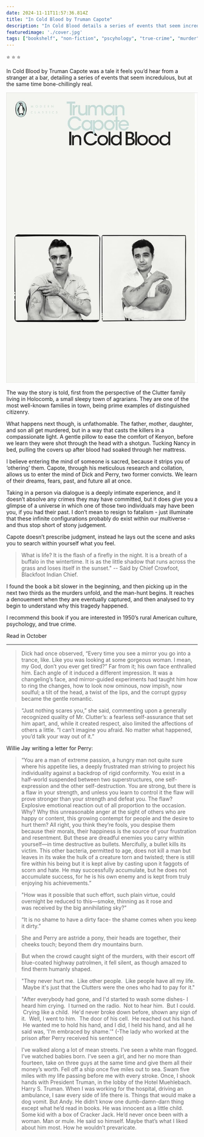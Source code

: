 ```yaml
---    
date: 2024-11-11T11:57:36.814Z
title: "In Cold Blood by Truman Capote"
description: "In Cold Blood details a series of events that seem incredulous, but at the same time bone-chillingly real"
featuredimage: './cover.jpg'
tags: ["bookshelf", "non-fiction", "pscyhology", "true-crime", "murder"]
---   
```

⭐ ⭐ ⭐

In Cold Blood by Truman Capote was a tale it feels you’d hear from a stranger at a bar, detailing a series of events that seem incredulous, but at the same time bone-chillingly real. 

![](./cover.jpg)
<br/>

The way the story is told, first from the perspective of the Clutter family living in Holocomb, a small sleepy town of agrarians. They are one of the most well-known families in town, being prime examples of distinguished citizenry. 

What happens next though, is unfathomable. The father, mother, daughter, and son all get murdered, but in a way that casts the killers in a compassionate light. A gentle pillow to ease the comfort of Kenyon, before we learn they were shot through the head with a shotgun. Tucking Nancy in bed, pulling the covers up after blood had soaked through her mattress.

I believe entering the mind of someone is sacred, because it strips you of ‘othering’ them. Capote, through his meticulous research and collation, allows us to enter the mind of Dick and Perry, two former convicts. We learn of their dreams, fears, past, and future all at once. 

Taking in a person via dialogue is a deeply intimate experience, and it doesn’t absolve any crimes they may have committed, but it does give you a glimpse of a universe in which one of those two individuals may have been you, if you had their past. I don’t mean to resign to fatalism - just illuminate that these infinite configurations probably do exist within our multiverse - and thus stop short of stony judgement. 

Capote doesn’t prescribe judgment, instead he lays out the scene and asks you to search within yourself what you feel. 

> What is life? It is the flash of a firefly in the night. It is a breath of a buffalo in the wintertime. It is as the little shadow that runs across the grass and loses itself in the sunset." -- Said by Chief Crowfoot, Blackfoot Indian Chief. 

I found the book a bit slower in the beginning, and then picking up in the next two thirds as the murders unfold, and the man-hunt begins. It reaches a denouement when they are eventually captured, and then analysed to try begin to understand why this tragedy happened. 

I recommend this book if you are interested in 1950’s rural American culture, psychology, and true crime. 

Read in October

--- 

> Dick had once observed, “Every time you see a mirror you go into a trance, like. Like you was looking at some gorgeous woman. I mean, my God, don’t you ever get tired?” Far from it; his own face enthralled him. Each angle of it induced a different impression. It was a changeling’s face, and mirror-guided experiments had taught him how to ring the changes, how to look now ominous, now impish, now soulful; a tilt of the head, a twist of the lips, and the corrupt gypsy became the gentle romantic.

> “Just nothing scares you,” she said, commenting upon a generally recognized quality of Mr. Clutter’s: a fearless self-assurance that set him apart, and, while it created respect, also limited the affections of others a little. “I can’t imagine you afraid. No matter what happened, you’d talk your way out of it.”

Willie Jay writing a letter for Perry:
> “You are a man of extreme passion, a hungry man not quite sure where his appetite lies, a deeply frustrated man striving to project his individuality against a backdrop of rigid conformity. You exist in a half-world suspended between two superstructures, one self-expression and the other self-destruction. You are strong, but there is a flaw in your strength, and unless you learn to control it the flaw will prove stronger than your strength and defeat you. The flaw? Explosive emotional reaction out of all proportion to the occasion. Why? Why this unreasonable anger at the sight of others who are happy or content, this growing contempt for people and the desire to hurt them? All right, you think they’re fools, you despise them because their morals, their happiness is the source of your frustration and resentment. But these are dreadful enemies you carry within yourself—in time destructive as bullets. Mercifully, a bullet kills its victim. This other bacteria, permitted to age, does not kill a man but leaves in its wake the hulk of a creature torn and twisted; there is still fire within his being but it is kept alive by casting upon it faggots of scorn and hate. He may successfully accumulate, but he does not accumulate success, for he is his own enemy and is kept from truly enjoying his achievements.”

>"How was it possible that such effort, such plain virtue, could overnight be reduced to this—smoke, thinning as it rose and was received by the big annihilating sky?" 
 
> “It is no shame to have a dirty face- the shame comes when you keep it dirty.” 

> She and Perry are astride a pony, their heads are together, their cheeks touch; beyond them dry mountains burn.

> But when the crowd caught sight of the murders, with their escort off blue-coated highway patrolmen, it fell silent, as though amazed to find therm humanly shaped.


> "They never hurt me.  Like other people.  Like people have all my life.  Maybe it's just that the Clutters were the ones who had to pay for it." 

> "After everybody had gone, and I'd started to wash some dishes- I heard him crying.  I turned on the radio.  Not to hear him.  But I could.  Crying like a child.  He'd never broke down before, shown any sign of it.  Well, I went to him.  The door of his cell.  He reached out his hand.  He wanted me to hold his hand, and I did, I held his hand, and all he said was, 'I'm embraced by shame.'" (-The lady who worked at the prison after Perry received his sentence)

> I’ve walked along a lot of mean streets. I’ve seen a white man flogged. I’ve watched babies born. I’ve seen a girl, and her no more than fourteen, take on three guys at the same time and give them all their money’s worth. Fell off a ship once five miles out to sea. Swam five miles with my life passing before me with every stroke. Once, I shook hands with President Truman, in the lobby of the Hotel Muehlebach. Harry S. Truman. When I was working for the hospital, driving an ambulance, I saw every side of life there is. Things that would make a dog vomit. But Andy. He didn’t know one dumb-damn-darn thing except what he’d read in books. He was innocent as a little child. Some kid with a box of Cracker Jack. He’d never once been with a woman. Man or mule. He said so himself. Maybe that’s what I liked about him most. How he wouldn’t prevaricate.










